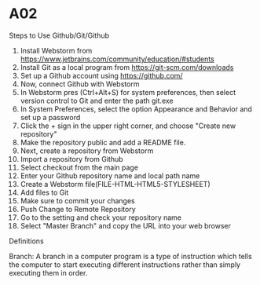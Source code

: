 # A02
Steps to Use Github/Git/Github
1. Install Webstorm from https://www.jetbrains.com/community/education/#students
2. Install Git as a local program from https://git-scm.com/downloads
3. Set up a Github account using https://github.com/
4. Now, connect Github with Webstorm
5. In Webstorm pres (Ctrl+Alt+S) for system preferences, then select version control to Git and enter the path git.exe
6. In System Preferences, select the option Appearance and Behavior and set up a password
7. Click the + sign in the upper right corner, and choose "Create new repository"
8. Make the repository public and add a README file.
9. Next, create a repository from Webstorm
10. Import a repository from Github
11. Select checkout from the main page
12. Enter your Github repository name and local path name
13. Create a Webstorm file(FILE-HTML-HTML5-STYLESHEET)
14. Add files to Git
15. Make sure to commit your changes
16. Push Change to Remote Repository
17. Go to the setting and check your repository name
18. Select "Master Branch" and copy the URL into your web browser
    
Definitions

Branch: A branch in a computer program is a type of instruction which tells the computer to start executing different instructions rather than simply executing them in order. 
